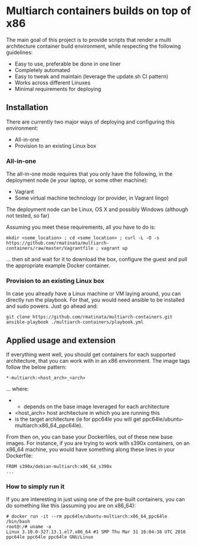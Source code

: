 # Multiarch containers builds on top of x86

The main goal of this project is to provide scripts that render a multi architecture container build environment, while respecting the following guidelines:

 * Easy to use, preferable be done in one liner
 * Completely automated
 * Easy to tweak and maintain (leverage the update.sh CI pattern)
 * Works across different Linuxes
 * Minimal requirements for deploying

## Installation

There are currently two major ways of deploying and configuring this environment:

 * All-in-one
 * Provision to an existing Linux box

### All-in-one

The all-in-one mode requires that you only have the following, in the deployment node (ie your laptop, or some other machine):

 * Vagrant
 * Some virtual machine technology (or provider, in Vagrant lingo)

The deployment node can be Linux, OS X and possibly Windows (although not tested, so far)

Assuming you meet these requirements, all you have to do is:

```
mkdir <some_location> ; cd <some_location> ; curl -L -O -s https://github.com/rmatinata/multiarch-containers/raw/master/Vagrantfile ; vagrant up
```

... then sit and wait for it to download the box, configure the guest and pull the appropriate example Docker container.

### Provision to an existing Linux box

In case you already have a Linux machine or VM laying around, you can directly run the playbook. For that, you would need ansible to be installed and sudo powers. Just go ahead and:

```
git clone https://github.com/rmatinata/multiarch-containers.git
ansible-playbook ./multiarch-containers/playbook.yml
```

## Applied usage and extension

If everything went well, you should get containers for each supported architecture, that you can work with in an x86 environment. The image tags follow the below pattern:

```
*-multiarch:<host_arch>_<arch>
```

... where:
 * * depends on the base image leveraged for each architecture
 * <host_arch> host architecture in which you are running this 
 * <arch> is the target architecture (ie for ppc64le you will get ppc64le/ubuntu-multiarch:x86_64_ppc64le).

From then on, you can base your Dockerfiles, out of these new base images. For instance, if you are trying to work with s390x containers, on an x86_64 machine, you would have something along these lines in your Dockerfile:

```
FROM s390x/debian-multiarch:x86_64_s390x
...
```

### How to simply run it

If you are interesting in just using one of the pre-built containers, you can do something like this (assuming you are on x86_64):

```
# docker run -it --rm ppc64le/ubuntu-multiarch:x86_64_ppc64le /bin/bash
root@:/# uname -a
Linux 3.10.0-327.13.1.el7.x86_64 #1 SMP Thu Mar 31 16:04:38 UTC 2016 ppc64le ppc64le ppc64le GNU/Linux
```

